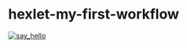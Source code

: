 # hexlet-my-first-workflow
[![say_hello](https://github.com/rekstind/hexlet-my-first-workflow/actions/workflows/say_hello.yml/badge.svg)](https://github.com/rekstind/hexlet-my-first-workflow/actions)
